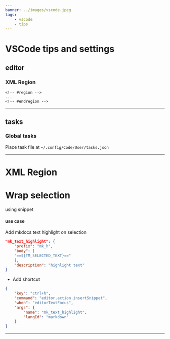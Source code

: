 ```yaml
---
banner: ../images/vscode.jpeg
tags:
    - vscode
    - tips
---
```

# VSCode tips and settings

## editor
### XML Region
```
<!-- #region -->
...
<!-- #endregion -->
```

---

## tasks
### Global tasks
Place task file at `~/.config/Code/User/tasks.json`


--- 

# XML Region

# Wrap selection
using snippet

#### use case
Add mkdocs text highlight on selection

```json title="snippet"
"mk_text_highlight": {
    "prefix": "mk_h",
    "body": [
    "==${TM_SELECTED_TEXT}=="
    ],
    "description": "highlight text"
}
```

- Add shortcut 

```json title="keyboard shortcut"
{
    "key": "ctrl+h",
    "command": "editor.action.insertSnippet",
    "when": "editorTextFocus",
    "args": {
        "name": "mk_text_highlight",
        "langId": "markdown"
    }
}
```

---

